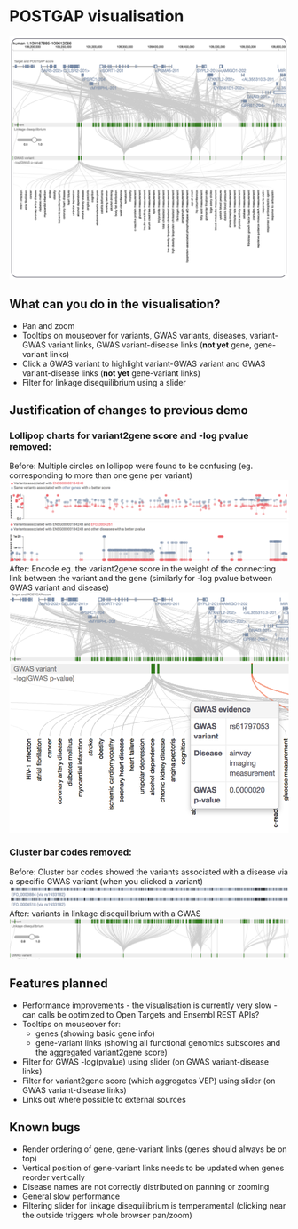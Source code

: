 # POSTGAP visualisation

![v0.0.1](v0.0.1.png "Version 0.0.1")

## What can you do in the visualisation?
* Pan and zoom
* Tooltips on mouseover for variants, GWAS variants, diseases, variant-GWAS variant links, GWAS variant-disease links (**not yet** gene, gene-variant links)
* Click a GWAS variant to highlight variant-GWAS variant and GWAS variant-disease links (**not yet** gene-variant links)
* Filter for linkage disequilibrium using a slider

## Justification of changes to previous demo
### Lollipop charts for variant2gene score and -log pvalue removed:
Before: Multiple circles on lollipop were found to be confusing (eg. corresponding to more than one gene per variant)
![gene-variant](old-gene-snp-link.png)
![gwas-variant-disease](old-gwas-snp-disease-link.png)
After: Encode eg. the variant2gene score in the weight of the connecting link between the variant and the gene (similarly for -log pvalue between GWAS variant and disease)
![gene-variant](new-gene-snp-link.png)
![gwas-variant-disease](new-gwas-snp-disease-link.png)

### Cluster bar codes removed:
Before: Cluster bar codes showed the variants associated with a disease via a specific GWAS variant (when you clicked a variant)
![ld-cluster](old-ld-cluster.png)
After: variants in linkage disequilibrium with a GWAS
![ld-cluster](new-ld-cluster.png)

## Features planned
* Performance improvements - the visualisation is currently very slow - can calls be optimized to Open Targets and Ensembl REST APIs?
* Tooltips on mouseover for:
  * genes (showing basic gene info)
  * gene-variant links (showing all functional genomics subscores and the aggregated variant2gene score)
* Filter for GWAS -log(pvalue) using slider (on GWAS variant-disease links)
* Filter for variant2gene score (which aggregates VEP) using slider (on GWAS variant-disease links)
* Links out where possible to external sources

## Known bugs
* Render ordering of gene, gene-variant links (genes should always be on top)
* Vertical position of gene-variant links needs to be updated when genes reorder vertically
* Disease names are not correctly distributed on panning or zooming
* General slow performance
* Filtering slider for linkage disequilibrium is temperamental (clicking near the outside triggers whole browser pan/zoom)

